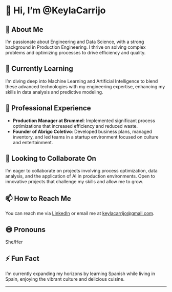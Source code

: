 # 👋 Hi, I’m @KeylaCarrijo

## 👀 About Me
I’m passionate about Engineering and Data Science, with a strong background in Production Engineering. I thrive on solving complex problems and optimizing processes to drive efficiency and quality.

## 🌱 Currently Learning
I’m diving deep into Machine Learning and Artificial Intelligence to blend these advanced technologies with my engineering expertise, enhancing my skills in data analysis and predictive modeling.

## 💼 Professional Experience
- **Production Manager at Brummel**: Implemented significant process optimizations that increased efficiency and reduced waste.
- **Founder of Abrigo Coletivo**: Developed business plans, managed inventory, and led teams in a startup environment focused on culture and entertainment.

## 💞️ Looking to Collaborate On
I’m eager to collaborate on projects involving process optimization, data analysis, and the application of AI in production environments. Open to innovative projects that challenge my skills and allow me to grow.

## 📫 How to Reach Me
You can reach me via [LinkedIn](https://www.linkedin.com/in/keylacarrijo) or email me at keylacarrijo@gmail.com.

## 😄 Pronouns
She/Her

## ⚡ Fun Fact
I’m currently expanding my horizons by learning Spanish while living in Spain, enjoying the vibrant culture and delicious cuisine.

---
